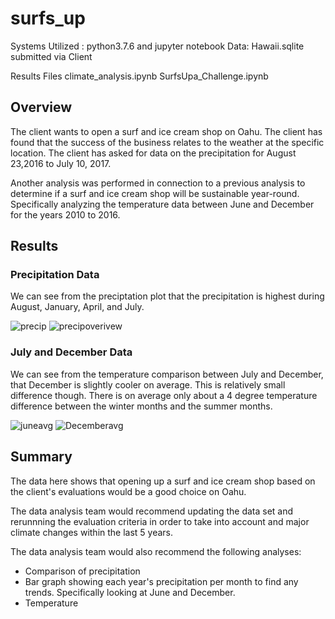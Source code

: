 # surfs_up
Systems Utilized : python3.7.6 and jupyter notebook
Data: Hawaii.sqlite submitted via Client

Results Files
climate_analysis.ipynb
SurfsUpa_Challenge.ipynb

## Overview
The client wants to open a surf and ice cream shop on Oahu. The client has found that the success of the business relates to the weather at the specific location. The client has asked for data on the precipitation for August 23,2016 to July 10, 2017.

Another analysis was performed in connection to a previous analysis to determine if a surf and ice cream shop will be sustainable year-round. Specifically analyzing the temperature data between June and December for the years 2010 to 2016. 

## Results
### Precipitation Data
We can see from the preciptation plot that the precipitation is highest during August, January, April, and July.

![precip](https://user-images.githubusercontent.com/86981530/142776794-ae8d3f4b-b6d0-46d0-a4f1-4cfe31b0d1b2.png)
![precipoverivew](https://user-images.githubusercontent.com/86981530/142776833-2e5b96a2-1bf3-4aea-82fb-f4ebaa337df4.PNG)

### July and December Data
We can see from the temperature comparison between July and December, that December is slightly cooler on average. This is relatively small difference though. There is on average only about a 4 degree temperature difference between the winter months and the summer months.

![juneavg](https://user-images.githubusercontent.com/86981530/142777070-0f8cc9ce-2ddc-45cd-a8a5-e8ace0642bd2.PNG)
![Decemberavg](https://user-images.githubusercontent.com/86981530/142777079-2a0720be-e6a6-463d-899e-787c2dc85e52.PNG)


## Summary
The data here shows that opening up a surf and ice cream shop based on the client's evaluations would be a good choice on Oahu. 

The data analysis team would recommend updating the data set and rerunnning the evaluation criteria in order to take into account and major climate changes within the last 5 years. 

The data analysis team would also recommend the following analyses:
- Comparison of precipitation 
 - Bar graph showing each year's precipitation per month to find any trends. Specifically looking at June and December.
- Temperature 
